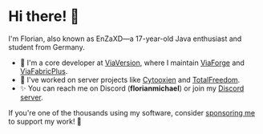 # Hi there! 👋  

I'm Florian, also known as EnZaXD—a 17-year-old Java enthusiast and student from Germany.  

- 🩷 I'm a core developer at [ViaVersion](https://github.com/ViaVersion), where I maintain [ViaForge](https://github.com/ViaVersion/ViaForge) and [ViaFabricPlus](https://github.com/ViaVersion/ViaFabricPlus).  
- 📌 I've worked on server projects like [Cytooxien](https://cytooxien.de/) and [TotalFreedom](https://totalfreedom.me/).  
- ✨ You can reach me on Discord (**florianmichael**) or join my [Discord server](https://discord.gg/97GXQxuf7W).  

If you're one of the thousands using my software, consider [sponsoring me](https://florianmichael.de/donate) to support my work! 🚀  
